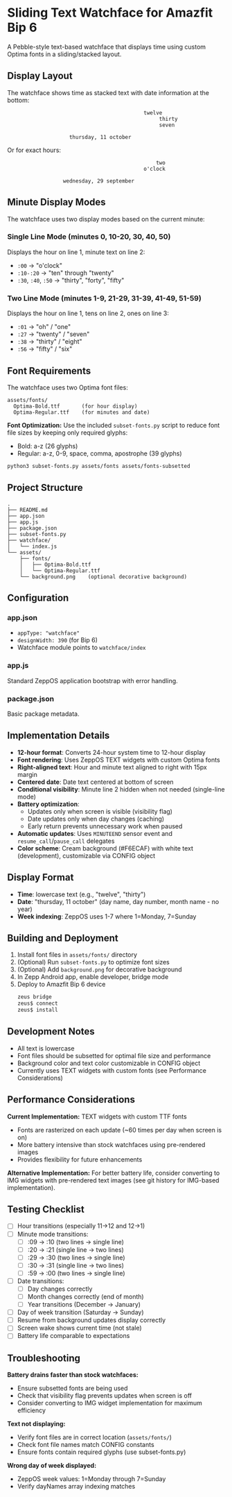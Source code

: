 # Sliding Text Watchface for Amazfit Bip 6

A Pebble-style text-based watchface that displays time using custom Optima fonts in a sliding/stacked layout.

## Display Layout

The watchface shows time as stacked text with date information at the bottom:

```
                                            twelve
                                                 thirty
                                                 seven

                    thursday, 11 october
```

Or for exact hours:

```
                                                two
                                            o'clock

                  wednesday, 29 september
```

## Minute Display Modes

The watchface uses two display modes based on the current minute:

### Single Line Mode (minutes 0, 10-20, 30, 40, 50)
Displays the hour on line 1, minute text on line 2:
- `:00` → "o'clock"
- `:10-:20` → "ten" through "twenty"
- `:30`, `:40`, `:50` → "thirty", "forty", "fifty"

### Two Line Mode (minutes 1-9, 21-29, 31-39, 41-49, 51-59)
Displays the hour on line 1, tens on line 2, ones on line 3:
- `:01` → "oh" / "one"
- `:27` → "twenty" / "seven"
- `:38` → "thirty" / "eight"
- `:56` → "fifty" / "six"

## Font Requirements

The watchface uses two Optima font files:

```
assets/fonts/
  Optima-Bold.ttf       (for hour display)
  Optima-Regular.ttf    (for minutes and date)
```

**Font Optimization:** Use the included `subset-fonts.py` script to reduce font file sizes by keeping only required glyphs:
- Bold: a-z (26 glyphs)
- Regular: a-z, 0-9, space, comma, apostrophe (39 glyphs)

```bash
python3 subset-fonts.py assets/fonts assets/fonts-subsetted
```

## Project Structure

```
.
├── README.md
├── app.json
├── app.js
├── package.json
├── subset-fonts.py
├── watchface/
│   └── index.js
└── assets/
    ├── fonts/
    │   ├── Optima-Bold.ttf
    │   └── Optima-Regular.ttf
    └── background.png    (optional decorative background)
```

## Configuration

### app.json
- `appType: "watchface"`
- `designWidth: 390` (for Bip 6)
- Watchface module points to `watchface/index`

### app.js
Standard ZeppOS application bootstrap with error handling.

### package.json
Basic package metadata.

## Implementation Details

- **12-hour format**: Converts 24-hour system time to 12-hour display
- **Font rendering**: Uses ZeppOS TEXT widgets with custom Optima fonts
- **Right-aligned text**: Hour and minute text aligned to right with 15px margin
- **Centered date**: Date text centered at bottom of screen
- **Conditional visibility**: Minute line 2 hidden when not needed (single-line mode)
- **Battery optimization**: 
  - Updates only when screen is visible (visibility flag)
  - Date updates only when day changes (caching)
  - Early return prevents unnecessary work when paused
- **Automatic updates**: Uses `MINUTEEND` sensor event and `resume_call`/`pause_call` delegates
- **Color scheme**: Cream background (#F6ECAF) with white text (development), customizable via CONFIG object

## Display Format

- **Time**: lowercase text (e.g., "twelve", "thirty")
- **Date**: "thursday, 11 october" (day name, day number, month name - no year)
- **Week indexing**: ZeppOS uses 1-7 where 1=Monday, 7=Sunday

## Building and Deployment

1. Install font files in `assets/fonts/` directory
2. (Optional) Run `subset-fonts.py` to optimize font sizes
3. (Optional) Add `background.png` for decorative background
4. In Zepp Android app, enable developer, bridge mode
5. Deploy to Amazfit Bip 6 device
   ```bash
   zeus bridge
   zeus$ connect
   zeus$ install
   ```

## Development Notes

- All text is lowercase
- Font files should be subsetted for optimal file size and performance
- Background color and text color customizable in CONFIG object
- Currently uses TEXT widgets with custom fonts (see Performance Considerations)

## Performance Considerations

**Current Implementation:** TEXT widgets with custom TTF fonts
- Fonts are rasterized on each update (~60 times per day when screen is on)
- More battery intensive than stock watchfaces using pre-rendered images
- Provides flexibility for future enhancements

**Alternative Implementation:** For better battery life, consider converting to IMG widgets with pre-rendered text images (see git history for IMG-based implementation).

## Testing Checklist

- [ ] Hour transitions (especially 11→12 and 12→1)
- [ ] Minute mode transitions:
  - [ ] :09 → :10 (two lines → single line)
  - [ ] :20 → :21 (single line → two lines)
  - [ ] :29 → :30 (two lines → single line)
  - [ ] :30 → :31 (single line → two lines)
  - [ ] :59 → :00 (two lines → single line)
- [ ] Date transitions:
  - [ ] Day changes correctly
  - [ ] Month changes correctly (end of month)
  - [ ] Year transitions (December → January)
- [ ] Day of week transition (Saturday → Sunday)
- [ ] Resume from background updates display correctly
- [ ] Screen wake shows current time (not stale)
- [ ] Battery life comparable to expectations

## Troubleshooting

**Battery drains faster than stock watchfaces:**
- Ensure subsetted fonts are being used
- Check that visibility flag prevents updates when screen is off
- Consider converting to IMG widget implementation for maximum efficiency

**Text not displaying:**
- Verify font files are in correct location (`assets/fonts/`)
- Check font file names match CONFIG constants
- Ensure fonts contain required glyphs (use subset-fonts.py)

**Wrong day of week displayed:**
- ZeppOS week values: 1=Monday through 7=Sunday
- Verify dayNames array indexing matches